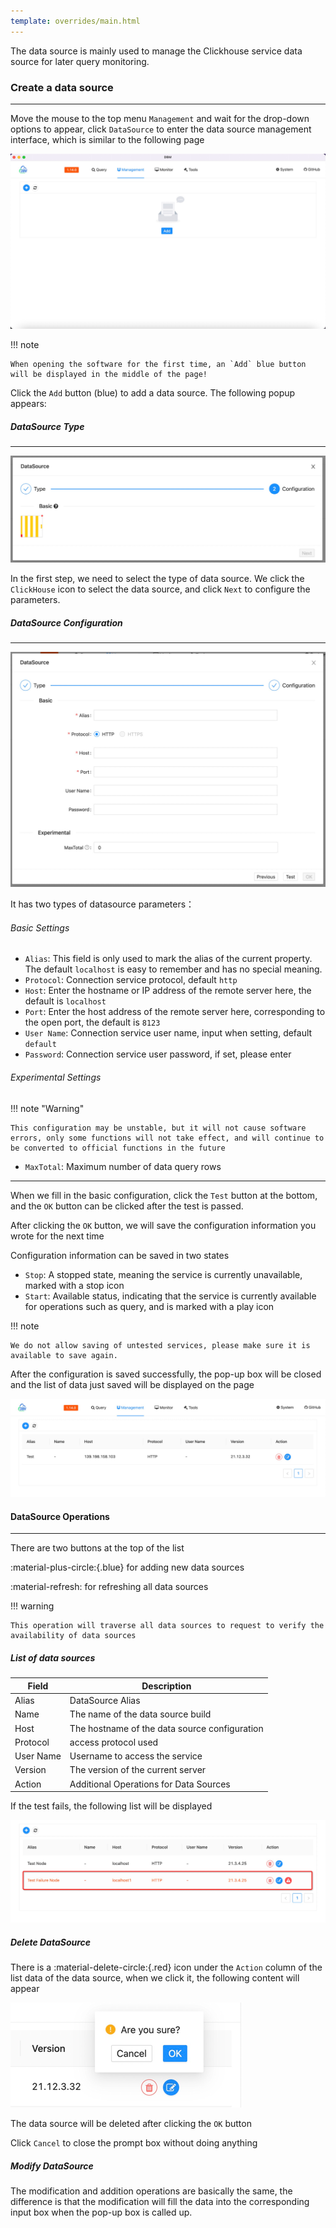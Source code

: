 ```yaml
---
template: overrides/main.html
---
```


The data source is mainly used to manage the Clickhouse service data source for later query monitoring.

### Create a data source

---

Move the mouse to the top menu `Management` and wait for the drop-down options to appear, click `DataSource` to enter the data source management interface, which is similar to the following page

![Index](../../assets/images/others/management/datasource/index.png)

!!! note

    When opening the software for the first time, an `Add` blue button will be displayed in the middle of the page!

Click the `Add` button (blue) to add a data source. The following popup appears:

##### DataSource Type

---

![Select Type](../../assets/images/others/management/datasource/select_type.png)

In the first step, we need to select the type of data source. We click the `ClickHouse` icon to select the data source, and click `Next` to configure the parameters.

##### DataSource Configuration

---

![Configuration](../../assets/images/others/management/datasource/configuration.png)

It has two types of datasource parameters：

###### Basic Settings

- `Alias`: This field is only used to mark the alias of the current property. The default `localhost` is easy to remember and has no special meaning.
- `Protocol`: Connection service protocol, default `http`
- `Host`: Enter the hostname or IP address of the remote server here, the default is `localhost`
- `Port`: Enter the host address of the remote server here, corresponding to the open port, the default is `8123`
- `User Name`: Connection service user name, input when setting, default `default`
- `Password`: Connection service user password, if set, please enter

###### Experimental Settings

!!! note "Warning"

    This configuration may be unstable, but it will not cause software errors, only some functions will not take effect, and will continue to be converted to official functions in the future

- `MaxTotal`: Maximum number of data query rows

---

When we fill in the basic configuration, click the `Test` button at the bottom, and the `OK` button can be clicked after the test is passed.

After clicking the `OK` button, we will save the configuration information you wrote for the next time

Configuration information can be saved in two states

- `Stop`: A stopped state, meaning the service is currently unavailable, marked with a stop icon
- `Start`: Available status, indicating that the service is currently available for operations such as query, and is marked with a play icon

!!! note

    We do not allow saving of untested services, please make sure it is available to save again.

After the configuration is saved successfully, the pop-up box will be closed and the list of data just saved will be displayed on the page

![List](../../assets/images/others/management/datasource/list.png)

#### DataSource Operations

---

There are two buttons at the top of the list

:material-plus-circle:{.blue} for adding new data sources

:material-refresh: for refreshing all data sources

!!! warning

    This operation will traverse all data sources to request to verify the availability of data sources

##### List of data sources

|Field| Description                                   |
|---|-----------------------------------------------|
|Alias| DataSource Alias                              |
|Name| The name of the data source build             |
| Host | The hostname of the data source configuration |
|Protocol| access protocol used                          |
|User Name| Username to access the service                |
|Version| The version of the current server             |
|Action| Additional Operations for Data Sources        |

If the test fails, the following list will be displayed

![Service failure](../../assets/images/1.13.0/service_failure.png)

##### Delete DataSource

There is a :material-delete-circle:{.red} icon under the `Action` column of the list data of the data source, when we click it, the following content will appear

![Delete](../../assets/images/others/management/datasource/delete.png)

The data source will be deleted after clicking the `OK` button

Click `Cancel` to close the prompt box without doing anything

##### Modify DataSource

The modification and addition operations are basically the same, the difference is that the modification will fill the data into the corresponding input box when the pop-up box is called up.
